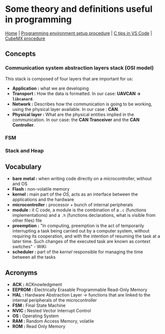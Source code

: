 # Some theory and definitions useful in programming

[Home](../../../README.md) | [Programming environment setup procedure](../stm32Programming/environmentSetup.md) | [C tips in VS Code](../stm32Programming/c.md) | [CubeMX procedure](../stm32Programming/cubeMX.md)

## Concepts

### Communication system abstraction layers stack (OSI model)

This stack is composed of four layers that are important for us:
- **Application :** what we are developing
- **Transport :** How the data is formatted. In our case: **UAVCAN -> `libcanard`**.
- **Network :** Describes how the communication is going to be working, using the physical layer available. In our case : **CAN**.
- **Physical layer :** What are the physical entities implied in the communication. In our case: the **CAN Tranceiver** and the **CAN Controller**.

### FSM

### Stack and Heap


## Vocabulary

- **bare metal :** when writing code directly on a microcontroller, without and OS
- **Flash :** non-volatile memory
- **kernel :** main part of the *OS*, acts as an interface between the applications and the hardware
- **microcontroller :** processor + bunch of internal peripherals
- **module :** it C code, a module is the combination of a `.c` (functions implementations) and a `.h` (functions declarations, what is visible from other files) file
- **preemption :** "In computing, preemption is the act of temporarily interrupting a task being carried out by a computer system, without requiring its cooperation, and with the intention of resuming the task at a later time. Such changes of the executed task are known as context switches" - WiKi
- **scheduler :** part of the *kernel* responsible for managing the time between all the tasks


## Acronyms

- **ACK :** ACKnowledgment
- **EEPROM :** Electrically Erasable Programmable Read-Only Memory
- **HAL :** Hardware Abstraction Layer -> functions that are linked to the internal peripherals of the microcontroller
- **FSM :** Final State Machine
- **NVIC :** Nested Vector Interrupt Control
- **OS :** Operating System
- **RAM :** Random Access Memory, volatile
- **ROM :** Read Only Memory
